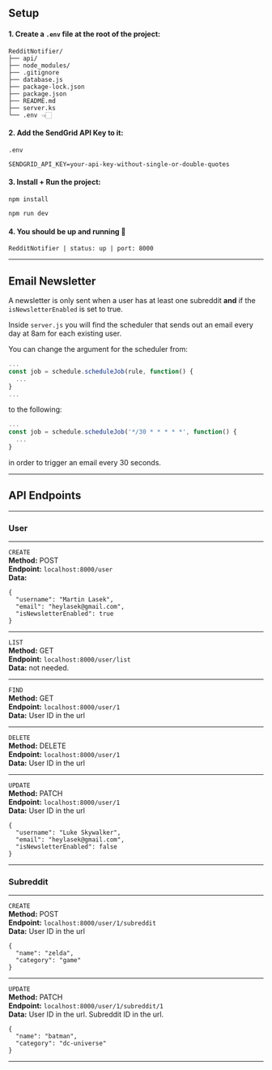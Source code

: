 ## Setup
#### 1. Create a `.env` file at the root of the project:
```
RedditNotifier/
├── api/
├── node_modules/
├── .gitignore
├── database.js
├── package-lock.json
├── package.json
├── README.md
├── server.ks
└── .env 👈🏻
```

#### 2. Add the SendGrid API Key to it:
`.env`
```
SENDGRID_API_KEY=your-api-key-without-single-or-double-quotes
```

#### 3. Install + Run the project:

```
npm install
```
```
npm run dev
```

#### 4. You should be up and running 🥳
```
RedditNotifier | status: up | port: 8000
```

---

## Email Newsletter
A newsletter is only sent when a user has at least one subreddit **and** if the `isNewsletterEnabled` is set to true.

Inside `server.js` you will find the scheduler that sends out an email every day at 8am for each existing user.

You can change the argument for the scheduler from:
```javascript
...
const job = schedule.scheduleJob(rule, function() {
  ...
}
...
```

to the following:
```javascript
...
const job = schedule.scheduleJob('*/30 * * * * *', function() {
  ...
}
```

in order to trigger an email every 30 seconds.

---

## API Endpoints

---

### **User**

---

`CREATE` <br />
**Method:** POST <br />
**Endpoint:** `localhost:8000/user` <br />
**Data:**
```
{
  "username": "Martin Lasek",
  "email": "heylasek@gmail.com",
  "isNewsletterEnabled": true
}
```

---

`LIST` <br />
**Method:** GET <br />
**Endpoint:** `localhost:8000/user/list` <br />
**Data:** not needed.

---

`FIND` <br />
**Method:** GET <br />
**Endpoint:** `localhost:8000/user/1` <br />
**Data:** User ID in the url

---

`DELETE` <br />
**Method:** DELETE <br />
**Endpoint:** `localhost:8000/user/1` <br />
**Data:** User ID in the url

---

`UPDATE` <br />
**Method:** PATCH <br />
**Endpoint:** `localhost:8000/user/1` <br />
**Data:** User ID in the url
```
{
  "username": "Luke Skywalker",
  "email": "heylasek@gmail.com",
  "isNewsletterEnabled": false
}
```

---

### **Subreddit**

---

`CREATE` <br />
**Method:** POST <br />
**Endpoint:** `localhost:8000/user/1/subreddit` <br />
**Data:** User ID in the url
```
{
  "name": "zelda",
  "category": "game"
}
```

---

`UPDATE` <br />
**Method:** PATCH <br />
**Endpoint:** `localhost:8000/user/1/subreddit/1` <br />
**Data:** User ID in the url. Subreddit ID in the url.
```
{
  "name": "batman",
  "category": "dc-universe"
}
```

---